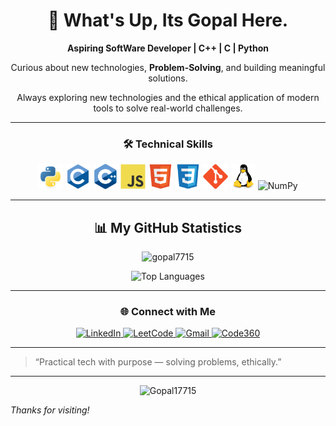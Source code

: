<h1 align="center"> 🚀 What's Up, Its Gopal Here.</h1> 

<p align="center"><strong>Aspiring SoftWare Developer | C++ | C | Python </strong></p>
<p align="center">Curious about new technologies, <strong>Problem-Solving</strong>, and building meaningful solutions.</p>
<p align="center">Always exploring new technologies and the ethical application of modern tools to solve real-world challenges.</p>

---

<h3 align="center">🛠 Technical Skills</h3>

<p align="center">
  <img src="https://raw.githubusercontent.com/devicons/devicon/master/icons/python/python-original.svg" alt="Python" width="40" height="40"/>
  <img src="https://raw.githubusercontent.com/devicons/devicon/master/icons/c/c-original.svg" alt="C" width="40" height="40"/>
  <img src="https://raw.githubusercontent.com/devicons/devicon/master/icons/cplusplus/cplusplus-original.svg" alt="C++" width="40" height="40"/>
  <img src="https://raw.githubusercontent.com/devicons/devicon/master/icons/javascript/javascript-original.svg" alt="JavaScript" width="40" height="40"/>
  <img src="https://raw.githubusercontent.com/devicons/devicon/master/icons/html5/html5-original.svg" alt="HTML5" width="40" height="40"/>
  <img src="https://raw.githubusercontent.com/devicons/devicon/master/icons/css3/css3-original.svg" alt="CSS3" width="40" height="40"/>
  <img src="https://raw.githubusercontent.com/devicons/devicon/master/icons/git/git-original.svg" alt="Git" width="40" height="40"/>
  <img src="https://raw.githubusercontent.com/devicons/devicon/master/icons/linux/linux-original.svg" alt="Linux" width="40" height="40"/>
  <img src="https://upload.wikimedia.org/wikipedia/commons/3/31/NumPy_logo_2020.svg" alt="NumPy" width="40" height="40"/>
  
</p>

---

<h2 align="center">📊 My GitHub Statistics</h2>

<p align="center">
  <img width="400px" src="https://github-readme-stats.vercel.app/api?username=gopal7715&show_icons=true&theme=swift&locale=en" alt="gopal7715" />
</p>

<p align="center">
  <img width="400px" src="https://github-readme-stats.vercel.app/api/top-langs?username=gopal7715&show_icons=true&theme=swift&locale=en&layout=compact" alt="Top Languages" />
</p>

</div>




---

<h3 align="center">🌐 Connect with Me</h3>

<p align="center">
  <a href="https://www.linkedin.com/in/YOUR_USERNAME/" target="_blank">
    <img src="https://img.shields.io/badge/LinkedIn-0077B5?style=for-the-badge&logo=linkedin&logoColor=white" alt="LinkedIn"/>
  </a>
  <a href="https://leetcode.com/YOUR_USERNAME/" target="_blank">
    <img src="https://img.shields.io/badge/LeetCode-FFA116?style=for-the-badge&logo=leetcode&logoColor=black" alt="LeetCode"/>
  </a>
  <a href="mailto:your.email@gmail.com" target="_blank">
    <img src="https://img.shields.io/badge/Gmail-D14836?style=for-the-badge&logo=gmail&logoColor=white" alt="Gmail"/>
  </a>
  <a href="https://www.naukri.com/code360/profile/gopalJi" target="_blank">
    <img src="https://img.shields.io/badge/Coding Ninjas-Profile-blue?style=for-the-badge&logo=google&logoColor=white" alt="Code360"/>
  </a>
</p>

---

> “Practical tech with purpose — solving problems, ethically.”

---

<p align="center">
  <img src="https://komarev.com/ghpvc/?username=Gopal17715&label=Profile%20views&color=0e75b6&style=flat" alt="Gopal17715" />
</p>


_Thanks for visiting!_
